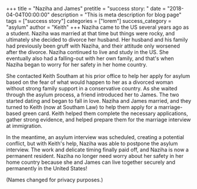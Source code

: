 +++
title = "Naziha and James"
pretitle = "success story: "
date = "2018-04-04T00:00:00"
description = "This is meta description for blog page"
tags = ["success story"]
categories = ["lorem"]
success_category = "asylum"
author = "Keith"
+++
Naziha came to the US several years ago as a student. Naziha was married at that time but things were rocky, and ultimately she decided to divorce her husband. Her husband and his family had previously been gruff with Naziha, and their attitude only worsened after the divorce. Naziha continued to live and study in the US. She eventually also had a falling-out with her own family, and that's when Naziha began to worry for her safety in her home country.

She contacted Keith Southam at his prior office to help her apply for asylum based on the fear of what would happen to her as a divorced woman without strong family support in a conservative country. As she waited through the asylum process, a friend introduced her to James. The two started dating and began to fall in love. Naziha and James married, and they turned to Keith (now at Southam Law) to help them apply for a marriage-based green card. Keith helped them complete the necessary applications, gather strong evidence, and helped prepare them for the marriage interview at immigration.

In the meantime, an asylum interview was scheduled, creating a potential conflict, but with Keith's help, Naziha was able to postpone the asylum interview. The work and delicate timing finally paid off, and Naziha is now a permanent resident. Naziha no longer need worry about her safety in her home country because she and James can live together securely and permanently in the United States!

(Names changed for privacy purposes.)
